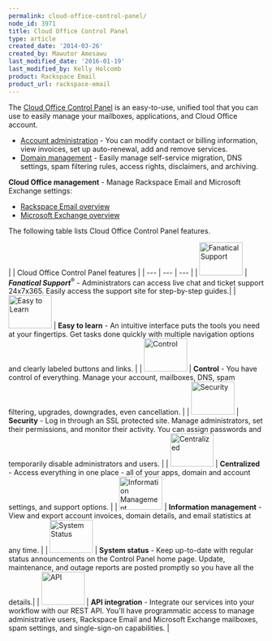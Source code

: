```yaml
---
permalink: cloud-office-control-panel/
node_id: 3971
title: Cloud Office Control Panel
type: article
created_date: '2014-03-26'
created_by: Mawutor Amesawu
last_modified_date: '2016-01-19'
last_modified_by: Kelly Holcomb
product: Rackspace Email
product_url: rackspace-email
---
```


The [Cloud Office Control Panel](https://cp.rackspace.com/Login.aspx?ReturnUrl=%2f) is an easy-to-use, unified tool that you can use to easily manage your mailboxes, applications, and Cloud Office account.

- [Account administration](/how-to/my-account-cloud-office-control-panel) - You can modify contact or billing information, view invoices, set up auto-renewal, add and remove services.
- [Domain management](/how-to/domains-cloud-office-control-panel) - Easily manage self-service migration, DNS settings, spam filtering rules, access rights, disclaimers, and archiving.

**Cloud Office management** - Manage Rackspace Email and Microsoft Exchange settings:

- [Rackspace Email overview](/how-to/rackspace-email-control-panel-overview)
- [Microsoft Exchange overview](/how-to/microsoft-exchange-cloud-office-control-panel-overview)

The following table lists Cloud Office Control Panel features.

| | Cloud Office Control Panel features |
| --- | --- | --- |
| <img alt="Fanatical Support" height="65" src="{% asset_path rackspace-email/cloud-office-control-panel/icon_fanatical-support.png %}" width="85" /> | ***Fanatical Support***<sup>&reg;</sup> - Administrators can access live chat and ticket support 24x7x365. Easily access the support site for step-by-step guides.|
| <img alt="Easy to Learn" height="65" src="{% asset_path rackspace-email/cloud-office-control-panel/easytolearn.png %}" width="85" /> | **Easy to learn** - An intuitive interface puts the tools you need at your fingertips. Get tasks done quickly with multiple navigation options and clearly labeled buttons and links. |
| <img alt="Control" height="65" src="{% asset_path rackspace-email/cloud-office-control-panel/control.png %}" width="85" /> | **Control** - You have control of everything. Manage your account, mailboxes, DNS, spam filtering, upgrades, downgrades, even cancellation. |
| <img alt="Security" height="65" src="{% asset_path rackspace-email/cloud-office-control-panel/security_1.png %}" width="85" /> | **Security** - Log in through an SSL protected site. Manage administrators, set their permissions, and monitor their activity. You can assign passwords and temporarily disable administrators and users. |
| <img alt="Centralized" height="65" src="{% asset_path rackspace-email/cloud-office-control-panel/centralized.png %}" width="85" /> | **Centralized** - Access everything in one place - all of your apps, domain and account settings, and support options. |
| <img alt="Information Management" height="65" src="{% asset_path rackspace-email/cloud-office-control-panel/informationmanagement.png %}" width="85" /> | **Information management** - View and export account invoices, domain details, and email statistics at any time. |
| <img alt="System Status" height="65" src="{% asset_path rackspace-email/cloud-office-control-panel/systemstatus.png %}" width="85" /> | **System status** - Keep up-to-date with regular status announcements on the Control Panel home page. Update, maintenance, and outage reports are posted promptly so you have all the details.|
| <img alt="API" height="65" src="{% asset_path rackspace-email/cloud-office-control-panel/icon_api_1.png %}" width="85" /> | **API integration** - Integrate our services into your workflow with our REST API. You'll have programmatic access to manage administrative users, Rackspace Email and Microsoft Exchange mailboxes, spam settings, and single-sign-on capabilities. |

